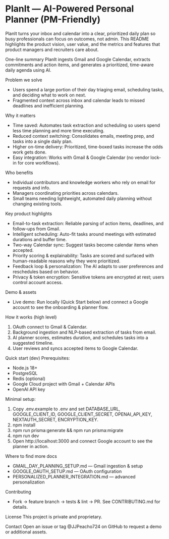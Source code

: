 # PlanIt — AI-Powered Personal Planner (PM-Friendly)

PlanIt turns your inbox and calendar into a clear, prioritized daily plan so busy professionals can focus on outcomes, not admin. This README highlights the product vision, user value, and the metrics and features that product managers and recruiters care about.

One-line summary
PlanIt ingests Gmail and Google Calendar, extracts commitments and action items, and generates a prioritized, time-aware daily agenda using AI.

Problem we solve
- Users spend a large portion of their day triaging email, scheduling tasks, and deciding what to work on next.
- Fragmented context across inbox and calendar leads to missed deadlines and inefficient planning.

Why it matters 
- Time saved: Automates task extraction and scheduling so users spend less time planning and more time executing.
- Reduced context switching: Consolidates emails, meeting prep, and tasks into a single daily plan.
- Higher on-time delivery: Prioritized, time-boxed tasks increase the odds work gets done.
- Easy integration: Works with Gmail & Google Calendar (no vendor lock-in for core workflows).

Who benefits
- Individual contributors and knowledge workers who rely on email for requests and info.
- Managers coordinating priorities across calendars.
- Small teams needing lightweight, automated daily planning without changing existing tools.

Key product highlights 
- Email-to-task extraction: Reliable parsing of action items, deadlines, and follow-ups from Gmail.
- Intelligent scheduling: Auto-fit tasks around meetings with estimated durations and buffer time.
- Two-way Calendar sync: Suggest tasks become calendar items when accepted.
- Priority scoring & explainability: Tasks are scored and surfaced with human-readable reasons why they were prioritized.
- Feedback loop & personalization: The AI adapts to user preferences and reschedules based on behavior.
- Privacy & token encryption: Sensitive tokens are encrypted at rest; users control account access.

Demo & assets
- Live demo: Run locally (Quick Start below) and connect a Google account to see the onboarding & planner flow.

How it works (high level)
1. OAuth connect to Gmail & Calendar.
2. Background ingestion and NLP-based extraction of tasks from email.
3. AI planner scores, estimates duration, and schedules tasks into a suggested timeline.
4. User reviews and syncs accepted items to Google Calendar.

Quick start (dev)
Prerequisites:
- Node.js 18+
- PostgreSQL
- Redis (optional)
- Google Cloud project with Gmail + Calendar APIs
- OpenAI API key

Minimal setup:
1. Copy .env.example to .env and set DATABASE_URL, GOOGLE_CLIENT_ID, GOOGLE_CLIENT_SECRET, OPENAI_API_KEY, NEXTAUTH_SECRET, ENCRYPTION_KEY.
2. npm install
3. npm run prisma:generate && npm run prisma:migrate
4. npm run dev
5. Open http://localhost:3000 and connect Google account to see the planner in action.


Where to find more docs
- GMAIL_DAY_PLANNING_SETUP.md — Gmail ingestion & setup
- GOOGLE_OAUTH_SETUP.md — OAuth configuration
- PERSONALIZED_PLANNER_INTEGRATION.md — advanced personalization

Contributing
- Fork → feature branch → tests & lint → PR. See CONTRIBUTING.md for details.

License
This project is private and proprietary.

Contact
Open an issue or tag @JJPeacho724 on GitHub to request a demo or additional assets.

